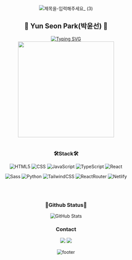 <div align="center">
  
 ![제목을-입력해주세요_ (3)](https://github.com/user-attachments/assets/92dd43c8-e899-4f72-9adc-dc1632f38993)






  <h2>👻 Yun Seon Park(박윤선) 👻</h2>
<a href="https://git.io/typing-svg"><img src="https://readme-typing-svg.demolab.com?font=Noto+Sans&weight=500&pause=1000&color=5A5A5A&width=450&lines=Hi!+%F0%9F%96%90%EF%B8%8F+I'm+Yunseon+Park%2C+a+front-end+developer." alt="Typing SVG" /></a>
<br>
<img src="https://github.com/user-attachments/assets/7c850b8e-0431-4b0f-a2f5-b4c2abd1a0f9" width="300px"/>


<br>
<br>


  <h3>🛠️Stack🛠️</h3>
  <p>
    <img src="https://img.shields.io/badge/HTML5-E34F26?style=for-the-badge&logo=html5&logoColor=white" alt="HTML5">
    <img src="https://img.shields.io/badge/CSS-239120?&style=for-the-badge&logo=css3&logoColor=white" alt="CSS">
    <img src="https://img.shields.io/badge/JavaScript-F7DF1E?style=for-the-badge&logo=JavaScript&logoColor=white" alt="JavaScript">
    <img src="https://img.shields.io/badge/TypeScript-007ACC?style=for-the-badge&logo=typescript&logoColor=white" alt="TypeScript">    
     <img src="https://img.shields.io/badge/React-20232A?style=for-the-badge&logo=react&logoColor=61DAFB" alt="React">    
  </p>

  <p>
    <img src="https://img.shields.io/badge/Sass-CC6699?style=for-the-badge&logo=sass&logoColor=white" alt="Sass">
    <img src="https://img.shields.io/badge/Python-14354C?style=for-the-badge&logo=python&logoColor=white" alt="Python">
    <img src="https://img.shields.io/badge/Tailwind_CSS-38B2AC?style=for-the-badge&logo=tailwind-css&logoColor=white" alt="TailwindCSS">
    <img src="https://img.shields.io/badge/React_Router-CA4245?style=for-the-badge&logo=react-router&logoColor=white" alt="ReactRouter">
    <img src="https://img.shields.io/badge/Netlify-00C7B7?style=for-the-badge&logo=netlify&logoColor=white" alt="Netlify">
  </p>

  <br>
<br>
  <h3>💛Github Status💛</h3>
  <p>
    <img src="https://github-readme-stats.vercel.app/api?username=YSP97&hide=contribs,prs&show_icons=true&bg_color=FFEEC1&title_color=F2A65C&icon_color=F2A65C&text_color=787878" alt="GitHub Stats">
  </p>

  <h3>Contact</h3>
  <a href="mailto:pus9717@gmail.com"><img src="https://img.shields.io/badge/Gmail-D14836?style=for-the-badge&logo=gmail&logoColor=white"/></a>
  <a href="https://opaque-parade-b25.notion.site/c7e2c7c4929442b986ef2e1e3d668b8e?pvs=74"><img src="https://img.shields.io/badge/Notion-%23000000.svg?style=for-the-badge&logo=notion&logoColor=white"/></a>


  <br>
  <br>
  <img src="https://capsule-render.vercel.app/api?type=shark&animation=blink&color=FFF5DD&height=100" alt="footer">
  
</div>
